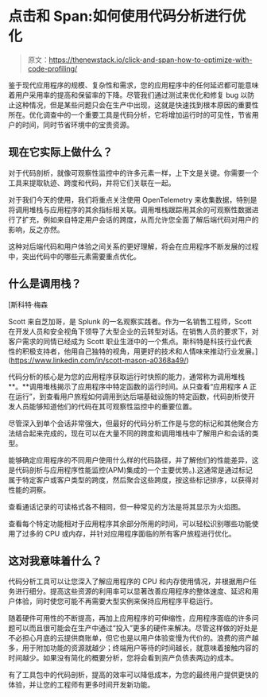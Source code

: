 # 点击和 Span:如何使用代码分析进行优化

> 原文：<https://thenewstack.io/click-and-span-how-to-optimize-with-code-profiling/>

鉴于现代应用程序的规模、复杂性和需求，您的应用程序中的任何延迟都可能意味着用户采用率的提高和保留率的下降。尽管我们通过测试来优化和修复 bug 以防止这种情况，但是某些问题只会在生产中出现，这就是快速找到根本原因的重要性所在。优化调查中的一个重要工具是代码分析，它将增加运行时的可见性，节省用户的时间，同时节省环境中的宝贵资源。

## 现在它实际上做什么？

对于代码剖析，就像可观察性监控中的许多元素一样，上下文是关键。你需要一个工具来提取轨迹、跨度和代码，并将它们关联在一起。

对于我们今天的使用，我们将重点关注使用 OpenTelemetry 来收集数据，特别是将调用堆栈与应用程序的其余指标相关联。调用堆栈跟踪用其余的可观察性数据进行了扩充，例如来自特定用户会话的跨度，从而允许您全面了解后端代码对用户的影响，反之亦然。

这种对后端代码和用户体验之间关系的更好理解，将会在应用程序不断发展的过程中，突出代码中的哪些元素需要重点优化。

## 什么是调用栈？

 [斯科特·梅森

Scott 来自芝加哥，是 Splunk 的一名观察实践者。作为一名销售工程师，Scott 在开发人员和安全视角下领导了大型企业的云转型对话。在销售人员的要求下，对客户需求的同情已经成为 Scott 职业生涯中的一个焦点。斯科特是科技行业代表性的积极支持者，他用自己独特的视角，用更好的技术和人情味来推动行业发展。](https://www.linkedin.com/in/scott-mason-a0368a49/) 

代码分析的核心是为您的应用程序获取运行时快照的能力，通常称为调用堆栈**。**调用堆栈揭示了应用程序中特定函数的运行时间。从只查看“应用程序 A 正在运行”，到查看用户旅程如何调用到达后端基础设施的特定函数，代码剖析使开发人员能够知道他们的代码在其可观察性监控中的重要位置。

尽管深入到单个会话非常强大，但最好的代码分析工作是与您的标记和其他聚合方法结合起来完成的，现在可以在大量不同的跨度和调用堆栈中了解用户和会话的类型。

能够确定应用程序的不同用户使用什么样的代码路径，并了解他们的性能差异，这是代码剖析与应用程序性能监控(APM)集成的一个主要优势。).这通常是通过标记属于特定客户或客户类型的跨度，然后聚合这些跨度，按这些标记排序，以获得对性能的洞察。

查看通话记录的可读格式各不相同，但一种常见的方法是将其显示为火焰图。

查看每个特定功能相对于应用程序其余部分所用的时间，可以轻松识别哪些功能使用了过多的 CPU 或内存，并针对应用程序面临的所有客户旅程进行优化。

## 这对我意味着什么？

代码分析工具可以让您深入了解应用程序的 CPU 和内存使用情况，并根据用户任务进行细分。提高这些资源的利用率可以显著改善应用程序的整体速度、延迟和用户体验，同时使您可能不再需要大型实例来保持应用程序平稳运行。

随着硬件可用性的不断提高，再加上应用程序的可伸缩性，应用程序面临的许多问题可以而且很可能会在生产中通过“投入”更多的硬件来解决。尽管这样做的好处是不必担心月底的云提供商账单，但它也是以用户体验变慢为代价的。浪费的资产越多，用于附加功能的资源就越少；终端用户等待的时间越长，就意味着接触内容的时间越少。如果没有简化的概要分析，您将会看到资产负债表两边的成本。

有了工具包中的代码剖析，提高的效率可以降低成本，为您的最终用户提供更快的体验，并让您的工程师有更多时间开发新功能。

<svg xmlns:xlink="http://www.w3.org/1999/xlink" viewBox="0 0 68 31" version="1.1"><title>Group</title> <desc>Created with Sketch.</desc></svg>